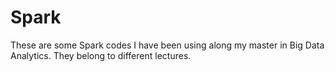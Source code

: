 # Spark
These are some Spark codes I have been using along my master in Big Data Analytics. They belong to different lectures.

